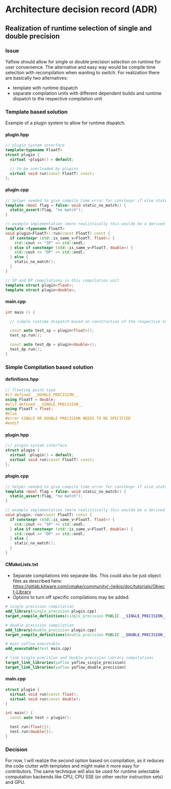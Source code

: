 # Architecture decision record (ADR)

## Realization of runtime selection of single and double precision

### Issue

Yaflow should allow for single or double precision selection on runtime for user
convenience. The alternative and easy way would be compile time selection with
recompilation when wanting to switch. For realization there are basically two
alternatives:
- template with runtime dispatch
- separate compilation units with different dependent builds and runtime
  dispatch to the respective compilation unit

### Template based solution

Example of a plugin system to allow for runtime dispatch.

#### plugin.hpp
``` cpp
// plugin system interface
template<typename FloatT>
struct plugin {
  virtual ~plugin() = default;

  // to be overloaded by plugins
  virtual void run(const FloatT) const;
};
```

#### plugin.cpp
``` cpp
// helper needed to give compile time error for constexpr if else statement
template <bool flag = false> void static_no_match() {
  static_assert(flag, "no match");
}

// example implementation (more realistically this woulde be a derived class)
template <typename FloatT>
void plugin<FloatT>::run(const FloatT) const {
  if constexpr (std::is_same_v<FloatT, float>) {
    std::cout << "SP" << std::endl;
  } else if constexpr (std::is_same_v<FloatT, double>) {
    std::cout << "DP" << std::endl;
  } else {
    static_no_match();
  }
}

// SP and DP compilations in this compilation unit
template struct plugin<float>;
template struct plugin<double>;
```

#### main.cpp
``` cpp
int main () {

  // simple runtime dispatch based on construction of the respective template instanstiation

  const auto test_sp = plugin<float>();
  test_sp.run();

  const auto test_dp = plugin<double>();
  test_dp.run();
}
```

### Simple Compilation based solution

#### definitions.hpp
``` cpp
// floating point type
#if defined __DOUBLE_PRECISION__
using FloatT = double;
#elif defined __SINGLE_PRECISION__
using FloatT = float;
#else
#error SINGLE OR DOUBLE PRECISION NEEDS TO BE SPECIFIED
#endif
```

#### plugin.hpp
``` cpp
/// plugin system interface
struct plugin {
  virtual ~plugin() = default;
  virtual void run(const FloatT) const;
};
```

#### plugin.cpp
``` cpp
// helper needed to give compile time error for constexpr if else statement
template <bool flag = false> void static_no_match() {
  static_assert(flag, "no match");
}

// example implementation (more realistically this woulde be a derived class)
void plugin::run(const FloatT) const {
  if constexpr (std::is_same_v<FloatT, float>) {
    std::cout << "SP" << std::endl;
  } else if constexpr (std::is_same_v<FloatT, double>) {
    std::cout << "DP" << std::endl;
  } else {
    static_no_match();
  }
}
```

#### CMakeLists.txt

- Separate compilations into separate libs. This could also be just object files
  as described here:
  https://gitlab.kitware.com/cmake/community/-/wikis/doc/tutorials/Object-Library
- Options to turn off specific compilations may be added.

``` cmake
# single precision compilation
add_library(single_precision plugin.cpp)
target_compile_definitions(single_precision PUBLIC __SINGLE_PRECISION__)

# double precision compilation
add_library(double_precision plugin.cpp)
target_compile_definitions(double_precision PUBLIC __DOUBLE_PRECISION__)

# main yaflow executable
add_executable(test main.cpp)

# link single precision and double precision library compilations
target_link_libraries(yaflow yaflow_single_precision)
target_link_libraries(yaflow yaflow_double_precision)
```

#### main.cpp
``` cpp
struct plugin {
  virtual void run(const float);
  virtual void run(const double);
}

int main() {
  const auto test = plugin();

  test.run(float{});
  test.run(double{});
}
```

### Decision

For now, I will realize the second option based on compilation, as it reduces
the code clutter with templates and might make it more easy for contributors.
The same technique will also be used for runtime selectable computation backends
like CPU, CPU SSE (or other vector instruction sets) and GPU. 